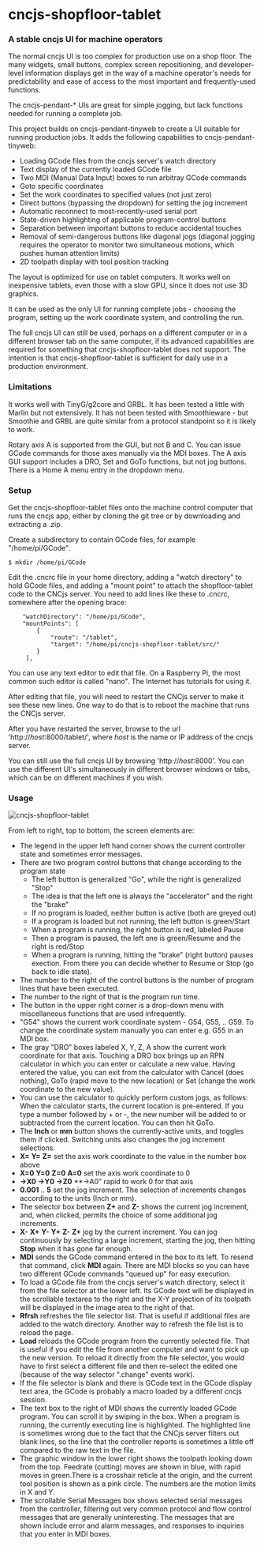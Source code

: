 # cncjs-shopfloor-tablet

### A stable cncjs UI for machine operators

The normal cncjs UI is too complex for production use on a shop floor.  The many widgets, small buttons, complex screen repositioning, and developer-level information displays get in the way of a machine operator's needs for predictability and ease of access to the most important and frequently-used functions.

The cncjs-pendant-* UIs are great for simple jogging, but lack functions needed for running a complete job.

This project builds on cncjs-pendant-tinyweb to create a UI suitable for running production jobs.  It adds the following capabilities to cncjs-pendant-tinyweb:

* Loading GCode files from the cncjs server's watch directory
* Text display of the currently loaded GCode file
* Two MDI (Manual Data Input) boxes to run arbitray GCode commands
* Goto specific coordinates
* Set the work coordinates to specified values (not just zero)
* Direct buttons (bypassing the dropdown) for setting the jog increment
* Automatic reconnect to most-recently-used serial port
* State-driven highlighting of applicable program-control buttons
* Separation between important buttons to reduce accidental touches
* Removal of semi-dangerous buttons like diagonal jogs (diagonal jogging requires the operator to monitor two simultaneous motions, which pushes human attention limits)
* 2D toolpath display with tool position tracking

The layout is optimized for use on tablet computers.  It works well on inexpensive tablets, even those with a slow GPU, since it does not use 3D graphics.

It can be used as the only UI for running complete jobs - choosing the program, setting up the work coordinate system, and controlling the run.

The full cncjs UI can still be used, perhaps on a different computer or in a different browser tab on the same computer, if its advanced capabilities are required for something that cncjs-shopfloor-tablet does not support.  The intention is that cncjs-shopfloor-tablet is sufficient for daily use in a production environment.

### Limitations

It works well with TinyG/g2core and GRBL.  It has been tested a little with Marlin but not extensively.  It has not been tested with Smoothieware - but Smoothie and GRBL are quite similar from a protocol standpoint so it is likely to work.

Rotary axis A is supported from the GUI, but not B and C.  You can issue GCode commands for those axes manually via the MDI boxes.  The A axis GUI support includes a DRO, Set and GoTo functions, but not jog buttons.  There is a Home A menu entry in the dropdown menu.


### Setup

Get the cncjs-shopfloor-tablet files onto the machine control computer that runs the cncjs app, either by cloning the git tree or by downloading and extracting a .zip.

Create a subdirectory to contain GCode files, for example "/home/pi/GCode".

```
$ mkdir /home/pi/GCode
```

Edit the .cncrc file in your home directory, adding a "watch directory" to hold GCode files, and adding a "mount point" to attach the shopfloor-tablet code to the CNCjs server.  You need to add lines like these to .cncrc, somewhere after the opening brace:

```
    "watchDirectory": "/home/pi/GCode",
    "mountPoints": [
        {
            "route": "/tablet",
            "target": "/home/pi/cncjs-shopfloor-tablet/src/"
        }
     ],   
```

You can use any text editor to edit that file.  On a Raspberry Pi, the most common such editor is called "nano".  The Internet has tutorials for using it.

After editing that file, you will need to restart the CNCjs server to make it see these new lines.  One way to do that is to reboot the machine that runs the CNCjs server.

After you have restarted the server, browse to the url 'http://*host*:8000/tablet/', where *host* is the name or IP address of the cncjs server.

You can still use the full cncjs UI by browsing 'http://*host*:8000'. You can use the different UI's simultaneously in different browser windows or tabs, which can be on different machines if you wish.

### Usage

![cncjs-shopfloor-tablet](https://user-images.githubusercontent.com/4861133/100148429-d9b16b80-2e40-11eb-8bc0-7c80a1b27a9f.png)

From left to right, top to bottom, the screen elements are:
* The legend in the upper left hand corner shows the current controller state and sometimes error messages.
* There are two program control buttons that change according to the program state
    * The left button is generalized "Go", while the right is generalized "Stop"
    * The idea is that the left one is always the "accelerator" and the right the "brake"
    * If no program is loaded, neither button is active (both are greyed out)
    * If a program is loaded but not running, the left button is green/Start
    * When a program is running, the right button is red, labeled Pause
    * Then a program is paused, the left one is green/Resume and the right is red/Stop
    * When a program is running, hitting the "brake" (right button) pauses exection.  From there you can decide whether to Resume or Stop (go back to idle state).
* The number to the right of the control buttons is the number of program lines that have been executed.
* The number to the right of that is the program run time.
* The button in the upper right corner is a drop-down menu with miscellaneous functions that are used infrequently.
* "G54" shows the current work coordinate system - G54, G55, .. G59.  To change the coordinate system manually you can enter e.g. G55 in an MDI box.
* The gray "DRO" boxes labeled X, Y, Z, A show the current work coordinate for that axis.  Touching a DRO box brings up an RPN calculator in which you can enter or calculate a new value.  Having entered the value, you can exit from the calculator with Cancel (does nothing), GoTo (rapid move to the new location) or Set (change the work coordinate to the new value).
* You can use the calculator to quickly perform custom jogs, as follows: When the calculator starts, the current location is pre-entered.  If you type a number followed by + or -, the new number will be added to or subtracted from the current location. You can then hit GoTo.
* The **Inch** or **mm** button shows the currently-active units, and toggles them if clicked.  Switching units also changes the jog increment selections.
* **X=** **Y=** **Z=** set the axis work coordinate to the value in the number box above
* **X=0** **Y=0** **Z=0** **A=0** set the axis work coordinate to 0
* **->X0** **->Y0** **->Z0** **->A0" rapid to work 0 for that axis
* **0.001** .. **5** set the jog increment.  The selection of increments changes according to the units (Inch or mm).
* The selector box between **Z+** and **Z-** shows the current jog increment, and, when clicked, permits the choice of some additional jog increments.
* **X-** **X+** **Y-** **Y+** **Z-** **Z+** jog by the current increment.  You can jog continuously by selecting a large increment, starting the jog, then hitting **Stop** when it has gone far enough.
* **MDI** sends the GCode command entered in the box to its left.  To resend that command, click **MDI** again.  There are MDI blocks so you can have two different GCode commands "queued up" for easy execution.
* To load a GCode file from the cncjs server's watch directory, select it from the file selector at the lower left.  Its GCode text will be displayed in the scrollable textarea to the right and the X-Y projection of its toolpath will be displayed in the image area to the right of that.
* **Rfrsh** refreshes the file selector list.  That is useful if additional files are added to the watch directory.  Another way to refresh the file list is to reload the page.
* **Load** reloads the GCode program from the currently selected file.  That is useful if you edit the file from another computer and want to pick up the new version.  To reload it directly from the file selector, you would have to first select a different file and then re-select the edited one (because of the way selector ".change" events work).
* If the file selector is blank and there is GCode text in the GCode display text area, the GCode is probably a macro loaded by a different cncjs session.
* The text box to the right of MDI shows the currently loaded GCode program.  You can scroll it by swiping in the box.  When a program is running, the currently executing line is highlighted.  The highlighted line is sometimes wrong due to the fact that the CNCjs server filters out blank lines, so the line that the controller reports is sometimes a little off compared to the raw text in the file.
* The graphic window in the lower right shows the toolpath looking down from the top.  Feedrate (cutting) moves are shown in blue, with rapid moves in green.There is a crosshair reticle at the origin, and the current tool position is shown as a pink circle.  The numbers are the motion limits in X and Y.
* The scrollable Serial Messages box shows selected serial messages from the controller, filtering out very common protocol and flow control messages that are generally uninteresting.  The messages that are shown include error and alarm messages, and responses to inquiries that you enter in MDI boxes.
